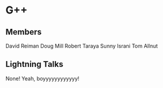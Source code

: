 # G++

## Members

David Reiman
Doug Mill
Robert Taraya
Sunny Israni
Tom Allnut

## Lightning Talks

None! Yeah, boyyyyyyyyyyyy!